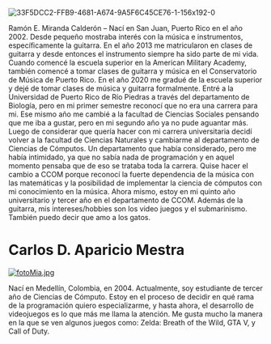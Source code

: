 ![33F5DCC2-FFB9-4681-A674-9A5F6C45CE76-1-156x192-0](https://github.com/user-attachments/assets/45787362-1764-4b62-ba5f-aae57e2e7cb6)

Ramón E. Miranda Calderón – 
	Nací en San Juan, Puerto Rico en el año 2002. Desde pequeño mostraba interés con la música e instrumentos, específicamente la guitarra. 
 En el año 2013 me matricularon en clases de guitarra y desde entonces el instrumento siempre ha sido parte de mi vida. 
 Cuando comencé la escuela superior en la American Military Academy, también comencé a tomar clases de guitarra y música en el Conservatorio de Música de Puerto Rico. 
 En el año 2020 me gradué de la escuela superior y dejé de tomar clases de música y guitarra formalmente.
	Entré a la Universidad de Puerto Rico de Río Piedras a través del departamento de Biología, pero en mi primer semestre reconocí que no era una carrera para mi.
 Ese mismo año me cambié a la facultad de Ciencias Sociales pensando que me iba a gustar, pero en mi segundo año ya no pude aguantar más. 
 Luego de considerar que quería hacer con mi carrera universitaria decidí volver a la facultad de Ciencias Naturales y cambiarme al departamento de Ciencias de Cómputos. 
 Un departamento que había considerado, pero me había intimidado, ya que no sabía nada de programación y en aquel momento pensaba que de eso se trataba toda la carrera. 
 Quise hacer el cambio a CCOM porque reconocí la fuerte dependencia de la música con las matemáticas y la posibilidad de implementar la ciencia de cómputos con mi conocimiento en la música. 
 Ahora mismo, estoy en mi quinto año universitario y tercer año en el departamento de CCOM. Además de la guitarra, mis intereses/hobbies son los video juegos y el submarinismo. 
 También puedo decir que amo a los gatos. 





# Carlos D. Aparicio Mestra 

[![fotoMia.jpg](https://i.postimg.cc/852V07bn/fotoMia.jpg)](https://postimg.cc/jw49Wdmz)
 
Nací en Medellín, Colombia, en 2004. Actualmente, soy estudiante de tercer año de Ciencias de Cómputo. Estoy en el proceso de decidir en qué rama de la programación quiero especializarme, y hasta ahora, el desarrollo de videojuegos es lo que más me llama la atención. Me gusta mucho la manera en la que se ven algunos juegos como: Zelda: Breath of the Wild, GTA V, y Call of Duty.
